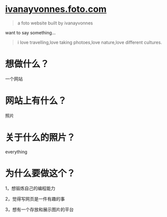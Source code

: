 # <a href="excel.html">ivanayvonnes.foto.com</a>
>a foto website built by ivanayvonnes

want to say something...
>i love travelling,love taking photoes,love nature,love different cultures.


# 想做什么？
一个网站

# 网站上有什么？
照片

# 关于什么的照片？
everything

# 为什么要做这个？
1，想锻炼自己的编程能力

2，觉得写网页是一件有趣的事

3，想有一个存放和展示图片的平台
